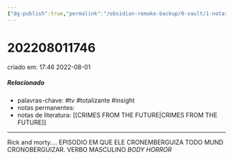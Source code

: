 ```yaml
---
{"dg-publish":true,"permalink":"/obsidian-remake-backup/0-vault/1-notas-literais/insight-pensamento-e-meditacao/202208011746/","tags":["tv","totalizante","insight"],"dgHomeLink":true,"dgShowLocalGraph":true,"dgShowFileTree":true,"dgEnableSearch":true,"noteIcon":""}
---
```


# 202208011746
criado em: 17:46 2022-08-01

##### Relacionado
- palavras-chave: #tv #totalizante #insight 
- notas permanentes: 
- notas de literatura: [[CRIMES FROM THE FUTURE\|CRIMES FROM THE FUTURE]]

---
Rick and morty.... EPISODIO EM QUE ELE CRONEMBERGUIZA TODO MUND
CRONOBERGUIZAR. VERBO MASCULINO
*BODY HORROR*



